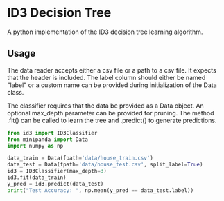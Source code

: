 # ID3 Decision Tree

A python implementation of the ID3 decision tree learning algorithm. 

## Usage

The data reader accepts either a csv file or a path to a csv file. It expects that the header is included. The label column should either be named "label" or a custom name can be
provided during initialization of the Data class. 

The classifier requires that the data be provided as a Data object. An optional max_depth parameter can be provided for pruning. 
The method .fit() can be called to learn the tree and .predict() to generate predictions.

```python
from id3 import ID3Classifier
from minipanda import Data
import numpy as np

data_train = Data(fpath='data/house_train.csv')
data_test = Data(fpath='data/house_test.csv', split_label=True)
id3 = ID3Classifier(max_depth=3)
id3.fit(data_train)
y_pred = id3.predict(data_test)
print("Test Accuracy: ", np.mean(y_pred == data_test.label))
```
